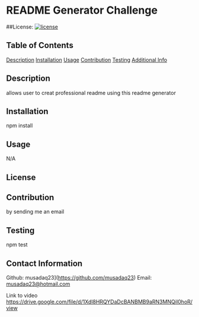 # README Generator Challenge
##License:
[![license](https://img.shields.io/badge/License--blue.svg)](https://opensource.org/licenses/)
## Table of Contents
[Description](#description)
[Installation](#installation)
[Usage](#usage)
[Contribution](#contribution)
[Testing](#testing)
[Additional Info](#additional-info)

## Description
allows user to creat professional readme using this readme generator
## Installation
npm install
## Usage
N/A
## License

## Contribution
by sending me an email
## Testing
npm test
## Contact Information
Github: musadaq23](https://github.com/musadaq23)
Email: [musadaq23@hotmail.com](mailto:musadaq23@hotmail.com)

Link to video
https://drive.google.com/file/d/1Xdl8HRQYDaDcBANBMB9aRN3MNQiI0hoR/view
